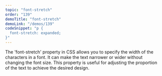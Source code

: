 ```yaml
---
topic: "font-stretch"
order: "139"
demoTitle: "font-stretch"
demoLink: "/demos/139"
codeSnippet: "p {
  font-stretch: expanded;
}"
---
```


The 'font-stretch' property in CSS allows you to specify the width of the characters in a font. It can make the text narrower or wider without changing the font size. This property is useful for adjusting the proportion of the text to achieve the desired design.
<br />
